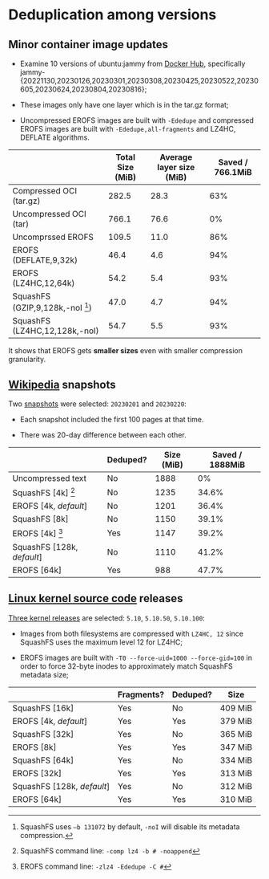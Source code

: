 # Deduplication among versions

## Minor container image updates

- Examine 10 versions of ubuntu:jammy from [Docker Hub](https://hub.docker.com/_/ubuntu), specifically
jammy-{20221130,20230126,20230301,20230308,20230425,20230522,20230605,20230624,20230804,20230816};

- These images only have one layer which is in the tar.gz format;

- Uncompressed EROFS images are built with `-Ededupe` and compressed EROFS images are built with
`-Ededupe,all-fragments` and LZ4HC, DEFLATE algorithms.

|                                   | Total Size (MiB) | Average layer size (MiB) | Saved / 766.1MiB |
| --------------------------------- | ---------------- | ------------------------ | ---------------- |
| Compressed OCI (tar.gz)           | 282.5            | 28.3                     | 63%              |
| Uncompressed OCI (tar)            | 766.1            | 76.6                     | 0%               |
| Uncomprssed EROFS                 | 109.5            | 11.0                     | 86%              |
| EROFS (DEFLATE,9,32k)             | 46.4             | 4.6                      | 94%              |
| EROFS (LZ4HC,12,64k)              | 54.2             | 5.4                      | 93%              |
| SquashFS (GZIP,9,128k,-noI [^1])  | 47.0             | 4.7                      | 94%              |
| SquashFS (LZ4HC,12,128k,-noI)     | 54.7             | 5.5                      | 93%              |

[^1]: SquashFS uses `–b 131072` by default, `-noI` will disable its metadata
compression.

It shows that EROFS gets **smaller sizes** even with smaller compression
granularity.

## [Wikipedia](https://en.wikipedia.org) snapshots

Two [snapshots](https://dumps.wikimedia.org/enwiki) were selected: `20230201`
and `20230220`:

 - Each snapshot included the first 100 pages at that time.

 - There was 20-day difference between each other.

|                            | Deduped? | Size (MiB) | Saved / 1888MiB |
| -------------------------- | -------- | ---------- | --------------- |
| Uncompressed text          | No       | 1888       | 0%              |
| SquashFS [4k] [^2]         | No       | 1235       | 34.6%           |
| EROFS [4k, _default_]      | No       | 1201       | 36.4%           |
| SquashFS [8k]              | No       | 1150       | 39.1%           |
| EROFS [4k] [^3]            | Yes      | 1147       | 39.2%           |
| SquashFS [128k, _default_] | No       | 1110       | 41.2%           |
| EROFS [64k]                | Yes      | 988        | 47.7%           |

[^2]: SquashFS command line: `-comp lz4 -b # -noappend`
[^3]: EROFS command line: `-zlz4 -Ededupe -C #`

## [Linux kernel source code](https://www.kernel.org) releases

[Three kernel releases](https://www.kernel.org/pub/linux/kernel/v5.x) are
selected: `5.10`, `5.10.50`, `5.10.100`:

 - Images from both filesystems are compressed with `LZ4HC, 12` since SquashFS
   uses the maximum level 12 for LZ4HC;

 - EROFS images are built with `-T0 --force-uid=1000 --force-gid=100` in
   order to force 32-byte inodes to approximately match SquashFS metadata size;

|                            | Fragments? | Deduped? | Size    |
| -------------------------- | ---------- | -------- | ------- |
| SquashFS [16k]             | Yes        | No       | 409 MiB |
| EROFS [4k, _default_]      | Yes        | Yes      | 379 MiB |
| SquashFS [32k]             | Yes        | No       | 365 MiB |
| EROFS [8k]                 | Yes        | Yes      | 347 MiB |
| SquashFS [64k]             | Yes        | No       | 334 MiB |
| EROFS [32k]                | Yes        | Yes      | 313 MiB |
| SquashFS [128k, _default_] | Yes        | No       | 312 MiB |
| EROFS [64k]                | Yes        | Yes      | 310 MiB |
